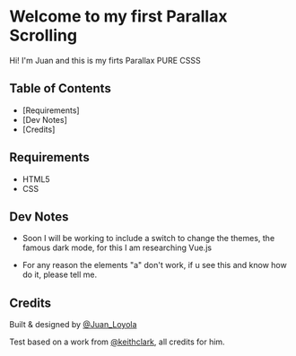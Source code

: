 # Welcome to my first Parallax Scrolling

Hi! I'm Juan and this is my firts Parallax PURE CSSS


## Table of Contents
- [Requirements]
- [Dev Notes]
- [Credits]

## Requirements
- HTML5
- CSS

## Dev Notes
- Soon I will be working to include a switch to change the themes, the famous dark mode, for this I am researching Vue.js

- For any reason the elements "a" don't work, if u see this and know how do it, please tell me. 


## Credits
Built & designed by [@Juan_Loyola](https://codepen.io/Juan_Loyola)

Test based on a work from [@keithclark](https://codepen.io/keithclark), all credits for him.
```
